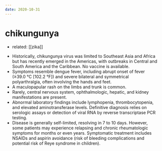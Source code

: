 ```yaml
---
date: 2020-10-31
---
```


# chikungunya

- related: [[zika]]

<!-- chikungunya location, sx, dx, rx -->

- Historically, chikungunya virus was limited to Southeast Asia and Africa but has recently emerged in the Americas, with outbreaks in Central and South America and the Caribbean. No vaccine is available.
- Symptoms resemble dengue fever, including abrupt onset of fever (≥39.0 °C \[102.2 °F]) and severe bilateral and symmetrical polyarthralgia, often involving the hands and feet.
- A maculopapular rash on the limbs and trunk is common.
- Rarely, central nervous system, ophthalmologic, hepatic, and kidney manifestations are present.
- Abnormal laboratory findings include lymphopenia, thrombocytopenia, and elevated aminotransferase levels. Definitive diagnosis relies on serologic assays or detection of viral RNA by reverse transcriptase PCR testing.
- Disease is generally self-limited, resolving in 7 to 10 days. However, some patients may experience relapsing and chronic rheumatologic symptoms for months or even years. Symptomatic treatment includes NSAIDs and aspirin avoidance (risk of bleeding complications and potential risk of Reye syndrome in children).
